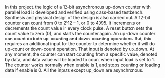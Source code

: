 In this project, the logic of a 12-bit asynchronous up-down counter with parallel load is developed and verified using class-based testbench. Synthesis and physical design of the design is also carried out. A 12-bit counter can count from 0 to 2^12 – 1, or 0 to 4095. It increments or decrements the count value in every clock pulse. A reset button sets the count value to zero (0), and starts the counter again. An up-down counter can count do both up-counting and down-counting operations. But, this requires an additional input for the counter to determine whether it will do up-count or down-count operation. That input is denoted by up_down. At any moment, the counter can start counting from a specific value, denoted by data, and data value will be loaded to count when input load is set to 1. The counter works normally when enable is 1, and stops counting or loading data if enable is 0. All the inputs except up_down are asynchronous.

